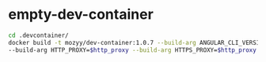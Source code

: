 # empty-dev-container

```sh
cd .devcontainer/
docker build -t mozyy/dev-container:1.0.7 --build-arg ANGULAR_CLI_VERSION=13.3.2 \
--build-arg HTTP_PROXY=$http_proxy --build-arg HTTPS_PROXY=$http_proxy
```